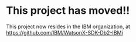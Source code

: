 # This project has moved!!
This project now resides in the IBM organization, at https://github.com/IBM/WatsonX-SDK-Db2-IBMi
